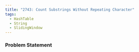 ```yaml
---
title: "2743: Count Substrings Without Repeating Character"
tags:
  - HashTable
  - String
  - SlidingWindow
---
```

### Problem Statement

